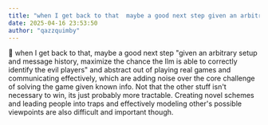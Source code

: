 ```yaml
---
title: "when I get back to that  maybe a good next step given an arbitrary"
date: 2025-04-16 23:53:50
author: "qazzquimby"
---
```


💭 when I get back to that, maybe a good next step "given an arbitrary setup and message history, maximize the chance the llm is able to correctly identify the evil players" and abstract out of playing real games and communicating effectively, which are adding noise over the core challenge of solving the game given known info. Not that the other stuff isn't necessary to win, its just probably more tractable.
Creating novel schemes and leading people into traps and effectively modeling other's possible viewpoints are also difficult and important though.